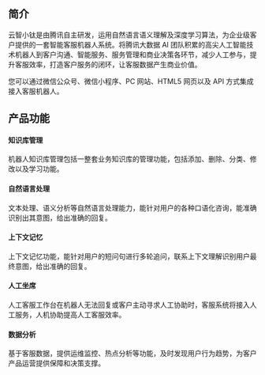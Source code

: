 ## 简介
云智小钛是由腾讯自主研发，运用自然语言语义理解及深度学习算法，为企业级客户提供的一套智能客服机器人系统。将腾讯大数据 AI 团队积累的高尖人工智能技术机器人到客户沟通、智能服务、服务管理和商业决策各环节，减少人工参与，提升客服效率，打造客户服务的闭环，让客服数据产生商业价值。

您可以通过微信公众号、微信小程序、PC 网站、HTML5 网页以及 API 方式集成接入客服机器人。

## 产品功能

#### 知识库管理

机器人知识库管理包括一整套业务知识库的管理功能，包括添加、删除、分类、修改以及学习功能。

#### 自然语言处理

文本处理、语义分析等自然语言处理能力，能针对用户的各种口语化咨询，能准确识别出其意图，给出准确的回复。

#### 上下文记忆

上下文记忆功能，能针对用户的短问句进行多轮追问，联系上下文理解识别用户最终意图，给出准确的回复。

#### 人工坐席

人工客服工作台在机器人无法回复或客户主动寻求人工协助时，客服系统将接入人工服务，人机协助提高人工客服效率。

#### 数据分析

基于客服数据，提供运维监控、热点分析等功能，及时发现用户行为趋势，为客户产品运营提供保障和决策支撑。
